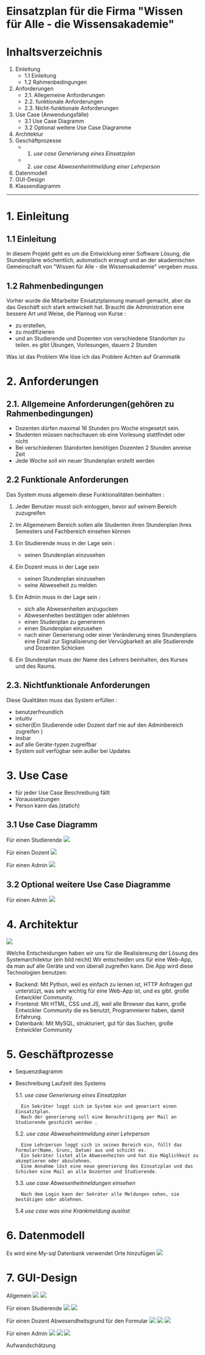 # Einsatzplan für die Firma "Wissen für Alle - die Wissensakademie"

# Inhaltsverzeichnis

1. Einleitung
    - 1.1 Einleitung
    - 1.2 Rahmenbedingungen
2. Anforderungen
    - 2.1. Allegemeine Anforderungen
    - 2.2. funktionale Anforderungen
    - 2.3. Nicht-funktionale Anforderungen
3. Use Case (Anwendungsfälle)
    - 3.1 Use Case Diagramm
    - 3.2 Optional weitere Use Case Diagramme
4. Architektur
5. Geschäftprozesse
    - 1. _use case Generierung eines Einsatzplan_
    - 2. _use case Abwesenheintmeldung einer Lehrperson_
6. Datenmodell
7. GUI-Design
8. Klassendiagramm

***

# 1. Einleitung

## 1.1 Einleitung

In diesem Projekt geht es um die Entwicklung einer Software Lösung, die Stundenpläne wöchentlich, automatisch erzeugt und an der akademischen Gemeinschaft von "Wissen für Alle - die Wissensakademie" vergeben muss.

## 1.2 Rahmenbedingungen

Vorher wurde die Mitarbeiter Einsatztplannung manuell gemacht, aber da das Geschäft sich stark entwickelt hat. Braucht die Administration eine bessere Art und Weise, die Plannug von Kurse :
 - zu erstellen, 
 - zu modifizieren 
 - und an Studierende und Dozenten von verschiedene Standorten zu teilen.
 es gibt Übungen, Vorlesungen, dauern 2 Stunden

 Was ist das Problem
 Wie löse ich das Problem
 Achten auf Grammatik

# 2. Anforderungen

## 2.1. Allgemeine Anforderungen(gehören zu Rahmenbedingungen)

- Dozenten dürfen maximal 16 Stunden pro Woche eingesetzt sein. 
- Studenten müssen nachschauen ob eine Vorlesung stattfindet oder nicht
- Bei verschiedenen Standorten benötigen Dozenten 2 Stunden anreise Zeit
- Jede Woche soll ein neuer Stundenplan erstellt werden

## 2.2 Funktionale Anforderungen

Das System muss allgemein diese Funktionalitäten beinhalten :

 1. Jeder Benutzer musst sich einloggen, bevor auf seinem Bereich zuzugreifen

 2. Im Allgemeinem Bereich sollen alle Studenten ihren Stundenplan ihres Semesters und Fachbereich einsehen können
 
 3. Ein Studierende muss in der Lage sein :
    - seinen Stundenplan einzusehen
    
 4. Ein Dozent muss in der Lage sein 
    - seinen Stundenplan einzusehen
    - seine Abweseheit zu melden
    
 5. Ein Admin muss in der Lage sein :
    - sich alle Abwesenheiten anzugucken
    - Abwesenheiten bestätigen oder ablehnen
    - einen Studenplan zu generieren
    - einen Stundenplan einzusehen
    - nach einer Generierung oder einer Veränderung eines Stundenplans eine Email zur Signalisierung der Vervügbarkeit an alle Studierende und Dozenten Schicken

 6. Ein Stundenplan muss der Name des Lehrers beinhalten, des Kurses und des Raums.
    

##  2.3. Nichtfunktionale Anforderungen

Diese Qualitäten muss das System erfüllen :

 - benutzerfreundlich
 - intuitiv
 - sicher(Ein Studierende oder Dozent darf nie auf den Adminbereich zugreifen )
 - lesbar
 - auf alle Geräte-typen zugreifbar
 - System soll verfügbar sein außer bei Updates

# 3. Use Case 
- für jeder Use Case Beschreibung fällt
- Voraussetzungen
- Person kann das.(statich)
## 3.1 Use Case Diagramm

  Für einen Studierende
  ![](use-case-student.png)

  Für einen Dozent
  ![](use-case-dozent.png)

  Für einen Admin
  ![](use-case-admin.png)

## 3.2 Optional weitere Use Case Diagramme
    
  Für einen Admin
  ![](use-case-admin-option.png)
    

# 4. Architektur

![](Architektur.png)

Welche Entscheidungen haben wir uns für die Realisiereung der Lösung des Systemarchitektur
(ein bild reicht)
Wir entscheiden uns für eine Web-App, da man auf alle Geräte und von überall zugreifen kann.
Die App wird diese Technologien benutzen:
  - Backend: Mit Python, weil es einfach zu lernen ist, HTTP Anfragen gut unterstüzt, was sehr wichtig für eine Web-App ist, und es gibt. große Entwickler Community.
  - Frontend: Mit HTML, CSS und JS, weil alle Browser das kann, große Entwickler Community die es benutzt, Programmierer haben, damit Erfahrung.
  - Datenbank: Mit MySQL, strukturiert, gut für das Suchen, große Entwickler Community

# 5. Geschäftprozesse
  - Sequenzdiagramm
- Beschreibung Laufzeit des Systems
    
   5.1. _use case Generierung eines Einsatzplan_
        
        Ein Sekräter loggt sich im System ein und generiert einen Einsatztplan.
        Nach der generierung soll eine Benachritigung per Mail an Studierende geschickt werden .

   5.2. _use case Abweseheintmeldung einer Lehrperson_
    
        Eine Lehrperson loggt sich in seinen Bereich ein, füllt das Formular(Name, Grunc, Datum) aus und schickt es.
        Ein Sekräter listet alle Abwesenheiten und hat die Möglichkeit zu akzeptieren oder abzulehnen.
        Eine Annahme löst eine neue generierung des Einsatzplan und das Schicken eine Mail an alle Dozenten und Studierende.

   5.3. _use case Abwesenheitmeldungen einsehen_
        
        Nach dem Login kann der Sekräter alle Meldungen sehen, sie bestätigen oder ablehnen.

   5.4 _use case was eine Krankmeldung auslöst_

# 6. Datenmodell

Es wird eine My-sql Datenbank verwendet
Orte hinzufügen
![](Datenbank.png)

# 7. GUI-Design

  Allgemein
  ![](1.png)
  ![](2.png)


  Für einen Studierende
  ![](3.png)
  ![](4.png)

  Für einen Dozent
  Abwesendheitsgrund für den Formular
  ![](5.png)
  ![](6.png)
  ![](7.png)

  Für einen Admin
  ![](8.png)
  ![](9.png)
  ![](10.png)

  Aufwandschätzung
